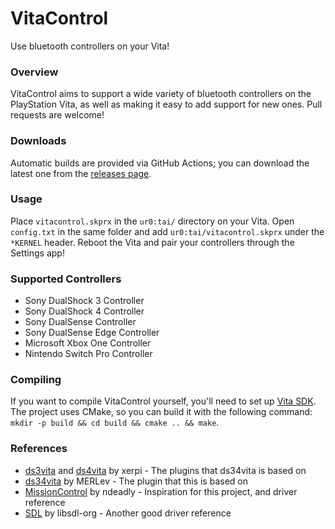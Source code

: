 # VitaControl
Use bluetooth controllers on your Vita!

### Overview
VitaControl aims to support a wide variety of bluetooth controllers on the PlayStation Vita, as well as making it easy to add support for new ones. Pull requests are welcome!

### Downloads
Automatic builds are provided via GitHub Actions; you can download the latest one from the [releases page](https://github.com/Hydr8gon/VitaControl/releases).

### Usage
Place `vitacontrol.skprx` in the `ur0:tai/` directory on your Vita. Open `config.txt` in the same folder and add `ur0:tai/vitacontrol.skprx` under the `*KERNEL` header. Reboot the Vita and pair your controllers through the Settings app!

### Supported Controllers
* Sony DualShock 3 Controller
* Sony DualShock 4 Controller
* Sony DualSense Controller
* Sony DualSense Edge Controller
* Microsoft Xbox One Controller
* Nintendo Switch Pro Controller

### Compiling
If you want to compile VitaControl yourself, you'll need to set up [Vita SDK](https://vitasdk.org). The project uses CMake, so you can build it with the following command: `mkdir -p build && cd build && cmake .. && make`.

### References
* [ds3vita](https://github.com/xerpi/ds3vita) and [ds4vita](https://github.com/xerpi/ds4vita) by xerpi - The plugins that ds34vita is based on
* [ds34vita](https://github.com/MERLev/ds34vita) by MERLev - The plugin that this is based on
* [MissionControl](https://github.com/ndeadly/MissionControl) by ndeadly - Inspiration for this project, and driver reference
* [SDL](https://github.com/libsdl-org/SDL) by libsdl-org - Another good driver reference
